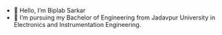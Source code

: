 - 👋 Hello, I’m Biplab Sarkar
- 🌱 I’m pursuing my Bachelor of Engineering  from Jadavpur University in Electronics and  Instrumentation  Engineering.

<!---
51BiplabSarkar/51BiplabSarkar is a ✨ special ✨ repository because its `README.md` (this file) appears on your GitHub profile.
You can click the Preview link to take a look at your changes.
--->
